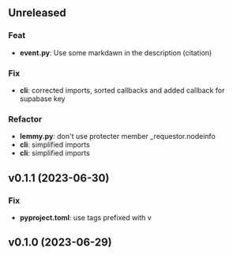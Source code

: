## Unreleased

### Feat

- **event.py**: Use some markdawn in the description (citation)

### Fix

- **cli**: corrected imports, sorted callbacks and added callback for supabase key

### Refactor

- **lemmy.py**: don't use protecter member _requestor.nodeinfo
- **cli**: simplified imports
- **cli**: simplified imports

## v0.1.1 (2023-06-30)

### Fix

- **pyproject.toml**: use tags prefixed with v

## v0.1.0 (2023-06-29)
